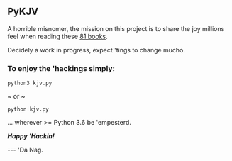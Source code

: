## PyKJV

A horrible misnomer, the mission on this project is to share
the joy millions feel when reading these [81 books](https://www.youtube.com/watch?v=844g4IotTBE).

Decidely a work in progress, expect 'tings to change mucho.

### To enjoy the 'hackings simply:

```
python3 kjv.py
```

~ or ~


```
python kjv.py
```

... wherever >= Python 3.6 be 'empesterd.


***Happy 'Hackin!***

--- 'Da Nag.

